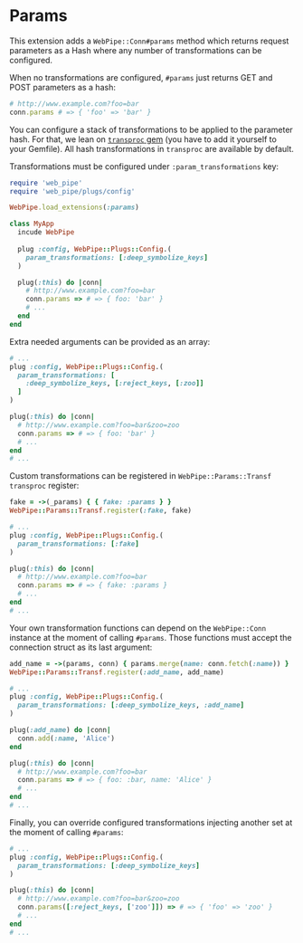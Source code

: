 # Params

This extension adds a `WebPipe::Conn#params` method which returns
request parameters as a Hash where any number of transformations
can be configured.

When no transformations are configured, `#params` just returns GET and POST parameters as a hash:

```ruby
# http://www.example.com?foo=bar
conn.params # => { 'foo' => 'bar' }
```

You can configure a stack of transformations to be applied to the
parameter hash. For that, we lean on [`transproc`
gem](https://github.com/solnic/transproc) (you have to add it yourself to your
Gemfile). All hash transformations in `transproc` are available by default.

Transformations must be configured under `:param_transformations`
key:

```ruby
require 'web_pipe'
require 'web_pipe/plugs/config'

WebPipe.load_extensions(:params)

class MyApp
  incude WebPipe
  
  plug :config, WebPipe::Plugs::Config.(
    param_transformations: [:deep_symbolize_keys]
  )

  plug(:this) do |conn|
    # http://www.example.com?foo=bar
    conn.params => # => { foo: 'bar' }
    # ...
  end
end
```

Extra needed arguments can be provided as an array:

```ruby
# ...
plug :config, WebPipe::Plugs::Config.(
  param_transformations: [
    :deep_symbolize_keys, [:reject_keys, [:zoo]]
  ]
)

plug(:this) do |conn|
  # http://www.example.com?foo=bar&zoo=zoo
  conn.params => # => { foo: 'bar' }
  # ...
end
# ...
```

Custom transformations can be registered in `WebPipe::Params::Transf` `transproc` register:

```ruby
fake = ->(_params) { { fake: :params } }
WebPipe::Params::Transf.register(:fake, fake)

# ...
plug :config, WebPipe::Plugs::Config.(
  param_transformations: [:fake]
)

plug(:this) do |conn|
  # http://www.example.com?foo=bar
  conn.params => # => { fake: :params }
  # ...
end
# ...
```

Your own transformation functions can depend on the `WebPipe::Conn`
instance at the moment of calling `#params`. Those functions must accept
the connection struct as its last argument:

```ruby
add_name = ->(params, conn) { params.merge(name: conn.fetch(:name)) }
WebPipe::Params::Transf.register(:add_name, add_name)

# ...
plug :config, WebPipe::Plugs::Config.(
  param_transformations: [:deep_symbolize_keys, :add_name]
)

plug(:add_name) do |conn|
  conn.add(:name, 'Alice')
end

plug(:this) do |conn|
  # http://www.example.com?foo=bar
  conn.params => # => { foo: :bar, name: 'Alice' }
  # ...
end
# ...
```
Finally, you can override configured transformations injecting another set at the moment of calling `#params`:

```ruby
# ...
plug :config, WebPipe::Plugs::Config.(
  param_transformations: [:deep_symbolize_keys]
)

plug(:this) do |conn|
  # http://www.example.com?foo=bar&zoo=zoo
  conn.params([:reject_keys, ['zoo']]) => # => { 'foo' => 'zoo' }
  # ...
end
# ...
